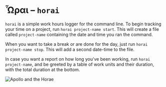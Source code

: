 # Ὧραι – `horai`

`horai` is a simple work hours logger for the command line.
To begin tracking your time on a project,
run `horai project-name start`.
This will create a file called `project-name`
containing the date and time
you ran the command.

When you want to take a break
or are done for the day,
just run `horai project-name stop`.
This will add a second date-time to the file.

In case you want a report on how long you've been working,
run `horai project-name`,
and be greeted by a table of work units and their duration,
with the total duration at the bottom.

![Apollo and the Horae](https://upload.wikimedia.org/wikipedia/commons/c/ce/Kersting_-_Apoll_mit_den_Stunden.jpg)
